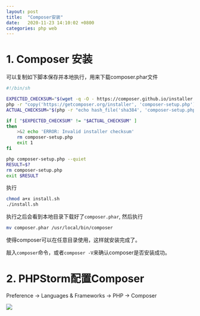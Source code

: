 ```yaml
---
layout: post
title:  "Composer安装"
date:   2020-11-23 14:10:02 +0800
categories: php web
---
```


# 1. Composer 安装
可以复制如下脚本保存并本地执行，用来下载composer.phar文件
```bash
#!/bin/sh

EXPECTED_CHECKSUM="$(wget -q -O - https://composer.github.io/installer.sig)"
php -r "copy('https://getcomposer.org/installer', 'composer-setup.php');"
ACTUAL_CHECKSUM="$(php -r "echo hash_file('sha384', 'composer-setup.php');")"

if [ "$EXPECTED_CHECKSUM" != "$ACTUAL_CHECKSUM" ]
then
    >&2 echo 'ERROR: Invalid installer checksum'
    rm composer-setup.php
    exit 1
fi

php composer-setup.php --quiet
RESULT=$?
rm composer-setup.php
exit $RESULT
```

执行
```bash
chmod a+x install.sh
./install.sh 
```

执行之后会看到本地目录下载好了`composer.phar`, 
然后执行
```bash
mv composer.phar /usr/local/bin/composer
``` 
使得composer可以在任意目录使用，这样就安装完成了。

敲入`composer`命令，或者`composer -V`来确认composer是否安装成功。


# 2. PHPStorm配置Composer
Preference -> Languages & Frameworks -> PHP -> Composer

![](http://yinyang.space/img/20201123_composer.png)



